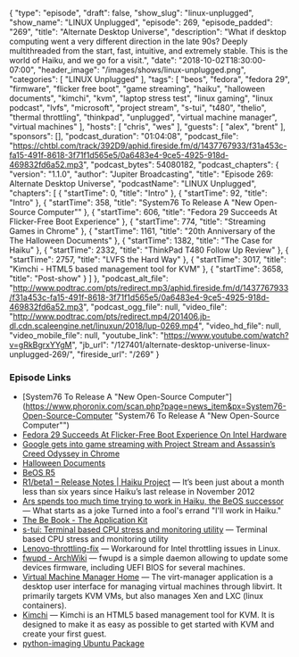 {
  "type": "episode",
  "draft": false,
  "show_slug": "linux-unplugged",
  "show_name": "LINUX Unplugged",
  "episode": 269,
  "episode_padded": "269",
  "title": "Alternate Desktop Universe",
  "description": "What if desktop computing went a very different direction in the late 90s? Deeply multithreaded from the start, fast, intuitive, and extremely stable. This is the world of Haiku, and we go for a visit.",
  "date": "2018-10-02T18:30:00-07:00",
  "header_image": "/images/shows/linux-unplugged.png",
  "categories": [
    "LINUX Unplugged"
  ],
  "tags": [
    "beos",
    "fedora",
    "fedora 29",
    "firmware",
    "flicker free boot",
    "game streaming",
    "haiku",
    "halloween documents",
    "kimchi",
    "kvm",
    "laptop stress test",
    "linux gaming",
    "linux podcast",
    "lvfs",
    "microsoft",
    "project stream",
    "s-tui",
    "t480",
    "thelio",
    "thermal throttling",
    "thinkpad",
    "unplugged",
    "virtual machine manager",
    "virtual machines"
  ],
  "hosts": [
    "chris",
    "wes"
  ],
  "guests": [
    "alex",
    "brent"
  ],
  "sponsors": [],
  "podcast_duration": "01:04:08",
  "podcast_file": "https://chtbl.com/track/392D9/aphid.fireside.fm/d/1437767933/f31a453c-fa15-491f-8618-3f71f1d565e5/0a6483e4-9ce5-4925-918d-469832fd6a52.mp3",
  "podcast_bytes": 54080182,
  "podcast_chapters": {
    "version": "1.1.0",
    "author": "Jupiter Broadcasting",
    "title": "Episode 269: Alternate Desktop Universe",
    "podcastName": "LINUX Unplugged",
    "chapters": [
      {
        "startTime": 0,
        "title": "Intro"
      },
      {
        "startTime": 92,
        "title": "Intro"
      },
      {
        "startTime": 358,
        "title": "System76 To Release A \"New Open-Source Computer\""
      },
      {
        "startTime": 606,
        "title": "Fedora 29 Succeeds At Flicker-Free Boot Experience"
      },
      {
        "startTime": 774,
        "title": "Streaming Games in Chrome"
      },
      {
        "startTime": 1161,
        "title": "20th Anniversary of the The Halloween Documents"
      },
      {
        "startTime": 1382,
        "title": "The Case for Haiku"
      },
      {
        "startTime": 2332,
        "title": "ThinkPad T480 Follow Up Review"
      },
      {
        "startTime": 2757,
        "title": "LVFS the Hard Way"
      },
      {
        "startTime": 3017,
        "title": "Kimchi - HTML5 based management tool for KVM"
      },
      {
        "startTime": 3658,
        "title": "Post-show"
      }
    ]
  },
  "podcast_alt_file": "http://www.podtrac.com/pts/redirect.mp3/aphid.fireside.fm/d/1437767933/f31a453c-fa15-491f-8618-3f71f1d565e5/0a6483e4-9ce5-4925-918d-469832fd6a52.mp3",
  "podcast_ogg_file": null,
  "video_file": "http://www.podtrac.com/pts/redirect.mp4/201406.jb-dl.cdn.scaleengine.net/linuxun/2018/lup-0269.mp4",
  "video_hd_file": null,
  "video_mobile_file": null,
  "youtube_link": "https://www.youtube.com/watch?v=gRkBgrxYYgM",
  "jb_url": "/127401/alternate-desktop-universe-linux-unplugged-269/",
  "fireside_url": "/269"
}


### Episode Links

  * [System76 To Release A "New Open-Source Computer"](https://www.phoronix.com/scan.php?page=news_item&px=System76-Open-Source-Computer "System76 To Release A "New Open-Source Computer"")
  * [Fedora 29 Succeeds At Flicker-Free Boot Experience On Intel Hardware](https://www.phoronix.com/scan.php?page=news_item&px=Fedora-29-Flicker-Free-Boot "Fedora 29 Succeeds At Flicker-Free Boot Experience On Intel Hardware")
  * [Google gets into game streaming with Project Stream and Assassin’s Creed Odyssey in Chrome](https://techcrunch.com/2018/10/01/google-gets-into-game-streaming-with-project-stream-and-assassins-creed-odyssey-in-chrome/ "Google gets into game streaming with Project Stream and Assassin’s Creed Odyssey in Chrome")
  * [Halloween Documents](http://www.catb.org/~esr/halloween/ "Halloween Documents")
  * [BeOS R5](https://en.wikipedia.org/wiki/BeOS_R5 "BeOS R5")
  * [R1/beta1 – Release Notes | Haiku Project](https://www.haiku-os.org/get-haiku/release-notes/ "R1/beta1 – Release Notes | Haiku Project") — It’s been just about a month less than six years since Haiku’s last release in November 2012
  * [Ars spends too much time trying to work in Haiku, the BeOS successor](https://arstechnica.com/information-technology/2017/07/ars-spends-too-much-time-trying-to-work-in-haiku-the-beos-successor/ "Ars spends too much time trying to work in Haiku, the BeOS successor") — What starts as a joke Turned into a fool's errand "I'll work in Haiku."
  * [The Be Book - The Application Kit](https://www.haiku-os.org/legacy-docs/bebook/TheApplicationKit_Overview.html "The Be Book - The Application Kit")
  * [s-tui: Terminal based CPU stress and monitoring utility](https://github.com/amanusk/s-tui "s-tui: Terminal based CPU stress and monitoring utility") — Terminal based CPU stress and monitoring utility
  * [Lenovo-throttling-fix](https://github.com/erpalma/lenovo-throttling-fix "Lenovo-throttling-fix") — Workaround for Intel throttling issues in Linux.
  * [fwupd - ArchWiki](https://wiki.archlinux.org/index.php/Fwupd "fwupd - ArchWiki") — fwupd is a simple daemon allowing to update some devices firmware, including UEFI BIOS for several machines. 
  * [Virtual Machine Manager Home](https://virt-manager.org/ "Virtual Machine Manager Home") — The virt-manager application is a desktop user interface for managing virtual machines through libvirt. It primarily targets KVM VMs, but also manages Xen and LXC (linux containers).
  * [Kimchi](https://github.com/kimchi-project/kimchi#what-is-kimchi "Kimchi") — Kimchi is an HTML5 based management tool for KVM. It is designed to make it as easy as possible to get started with KVM and create your first guest.
  * [python-imaging Ubuntu Package](https://launchpad.net/ubuntu/bionic/amd64/python-imaging/4.1.1-3build2 "python-imaging Ubuntu Package")


